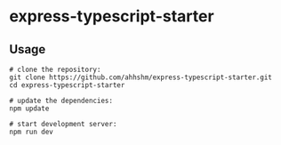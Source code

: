 # express-typescript-starter
## Usage

```
# clone the repository:
git clone https://github.com/ahhshm/express-typescript-starter.git
cd express-typescript-starter

# update the dependencies:
npm update

# start development server:
npm run dev
```
